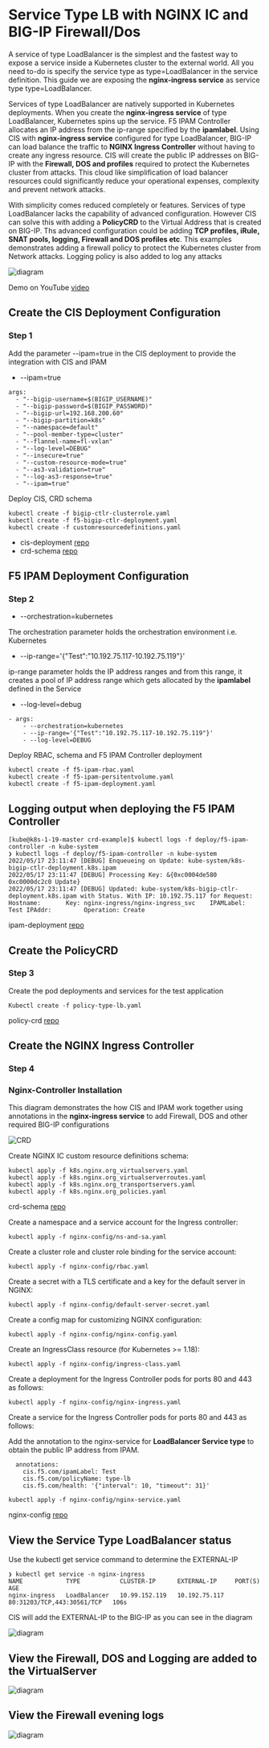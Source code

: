 # Service Type LB with NGINX IC and BIG-IP Firewall/Dos

A service of type LoadBalancer is the simplest and the fastest way to expose a service inside a Kubernetes cluster to the external world. All you need to-do is specify the service type as type=LoadBalancer in the service definition. This guide we are exposing the **nginx-ingress service** as service type type=LoadBalancer.

Services of type LoadBalancer are natively supported in Kubernetes deployments. When you create the **nginx-ingress service** of type LoadBalancer, Kubernetes spins up the service. F5 IPAM Controller allocates an IP address from the ip-range specified by the **ipamlabel**. Using CIS with **nginx-ingress service** configured for type LoadBalancer, BIG-IP can load balance the traffic to **NGINX Ingress Controller** without having to create any ingress resource. CIS will create the public IP addresses on BIG-IP with the **Firewall, DOS and profiles** required to protect the Kubernetes cluster from attacks. This cloud like simplification of load balancer resources could significantly reduce your operational expenses, complexity and prevent network attacks.

With simplicity comes reduced completely or features. Services of type LoadBalancer lacks the capability of advanced configuration. However CIS can solve this with adding a **PolicyCRD** to the Virtual Address that is created on BIG-IP. Ths advanced configuration could be adding **TCP profiles, iRule, SNAT pools, logging, Firewall and DOS profiles etc**. This examples demonstrates adding a firewall policy to protect the Kubernetes cluster from Network attacks. Logging policy is also added to log any attacks

![diagram](https://github.com/mdditt2000/kubernetes-1-19/blob/master/cis%202.9/servicetypelb_nginx_firewall/diagram/2022-05-17_16-25-35.png)

Demo on YouTube [video]()

## Create the CIS Deployment Configuration

### Step 1

Add the parameter --ipam=true in the CIS deployment to provide the integration with CIS and IPAM

* --ipam=true

```
args: 
  - "--bigip-username=$(BIGIP_USERNAME)"
  - "--bigip-password=$(BIGIP_PASSWORD)"
  - "--bigip-url=192.168.200.60"
  - "--bigip-partition=k8s"
  - "--namespace=default"
  - "--pool-member-type=cluster"
  - "--flannel-name=fl-vxlan"
  - "--log-level=DEBUG"
  - "--insecure=true"
  - "--custom-resource-mode=true"
  - "--as3-validation=true"
  - "--log-as3-response=true"
  - "--ipam=true"
```

Deploy CIS, CRD schema

```
kubectl create -f bigip-ctlr-clusterrole.yaml
kubectl create -f f5-bigip-ctlr-deployment.yaml
kubectl create -f customresourcedefinitions.yaml

```

* cis-deployment [repo](https://github.com/mdditt2000/kubernetes-1-19/tree/master/cis%202.9/servicetypelb_nginx_firewall/cis-deployment)
* crd-schema [repo](https://github.com/mdditt2000/kubernetes-1-19/blob/master/cis%202.9/servicetypelb_nginx_firewall/crd-schema/customresourcedefinitions.yaml)

## F5 IPAM Deployment Configuration

### Step 2

* --orchestration=kubernetes

The orchestration parameter holds the orchestration environment i.e. Kubernetes

* --ip-range='{"Test":"10.192.75.117-10.192.75.119"}'

ip-range parameter holds the IP address ranges and from this range, it creates a pool of IP address range which gets allocated by the **ipamlabel** defined in the Service

* --log-level=debug

```
- args:
    - --orchestration=kubernetes
    - --ip-range='{"Test":"10.192.75.117-10.192.75.119"}'
    - --log-level=DEBUG
```

Deploy RBAC, schema and F5 IPAM Controller deployment

```
kubectl create -f f5-ipam-rbac.yaml
kubectl create -f f5-ipam-persitentvolume.yaml
kubectl create -f f5-ipam-deployment.yaml
```
## Logging output when deploying the F5 IPAM Controller

```
[kube@k8s-1-19-master crd-example]$ kubectl logs -f deploy/f5-ipam-controller -n kube-system
❯ kubectl logs -f deploy/f5-ipam-controller -n kube-system
2022/05/17 23:11:47 [DEBUG] Enqueueing on Update: kube-system/k8s-bigip-ctlr-deployment.k8s.ipam
2022/05/17 23:11:47 [DEBUG] Processing Key: &{0xc0004de580 0xc0000dc2c0 Update}
2022/05/17 23:11:47 [DEBUG] Updated: kube-system/k8s-bigip-ctlr-deployment.k8s.ipam with Status. With IP: 10.192.75.117 for Request:
Hostname:       Key: nginx-ingress/nginx-ingress_svc    IPAMLabel: Test IPAddr:         Operation: Create
```

ipam-deployment [repo](https://github.com/mdditt2000/kubernetes-1-19/tree/master/cis%202.9/servicetypelb_nginx_firewall/ipam-deployment)


## Create the PolicyCRD

### Step 3

Create the pod deployments and services for the test application

```
Kubectl create -f policy-type-lb.yaml
```

policy-crd [repo](https://github.com/mdditt2000/kubernetes-1-19/tree/master/cis%202.9/servicetypelb_nginx_firewall/cis-policy)

## Create the NGINX Ingress Controller

### Step 4

### Nginx-Controller Installation

This diagram demonstrates the how CIS and IPAM work together using annotations in the **nginx-ingress service** to add Firewall, DOS and other required BIG-IP configurations 

![CRD](https://github.com/mdditt2000/kubernetes-1-19/blob/master/cis%202.9/servicetypelb_nginx_firewall/diagram/2022-05-17_16-47-44.png)

Create NGINX IC custom resource definitions schema:

    kubectl apply -f k8s.nginx.org_virtualservers.yaml
    kubectl apply -f k8s.nginx.org_virtualserverroutes.yaml
    kubectl apply -f k8s.nginx.org_transportservers.yaml
    kubectl apply -f k8s.nginx.org_policies.yaml

crd-schema [repo](https://github.com/mdditt2000/kubernetes-1-19/tree/master/cis%202.9/servicetypelb_nginx_firewall/nginx-config/crd-schema)

Create a namespace and a service account for the Ingress controller:
   
    kubectl apply -f nginx-config/ns-and-sa.yaml
   
Create a cluster role and cluster role binding for the service account:
   
    kubectl apply -f nginx-config/rbac.yaml
   
Create a secret with a TLS certificate and a key for the default server in NGINX:

    kubectl apply -f nginx-config/default-server-secret.yaml
    
Create a config map for customizing NGINX configuration:

    kubectl apply -f nginx-config/nginx-config.yaml
    
Create an IngressClass resource (for Kubernetes >= 1.18):  
    
    kubectl apply -f nginx-config/ingress-class.yaml

Create a deployment for the Ingress Controller pods for ports 80 and 443 as follows: 

    kubectl apply -f nginx-config/nginx-ingress.yaml
  
Create a service for the Ingress Controller pods for ports 80 and 443 as follows: 

Add the annotation to the nginx-service for **LoadBalancer Service type** to obtain the public IP address from IPAM.

```
  annotations:
    cis.f5.com/ipamLabel: Test
    cis.f5.com/policyName: type-lb
    cis.f5.com/health: '{"interval": 10, "timeout": 31}'
```

    kubectl apply -f nginx-config/nginx-service.yaml

nginx-config [repo](https://github.com/mdditt2000/kubernetes-1-19/tree/master/cis%202.9/servicetypelb_nginx_firewall/nginx-config)

## View the Service Type LoadBalancer status

Use the kubectl get service command to determine the EXTERNAL-IP

```
❯ kubectl get service -n nginx-ingress
NAME            TYPE           CLUSTER-IP      EXTERNAL-IP     PORT(S)                      AGE
nginx-ingress   LoadBalancer   10.99.152.119   10.192.75.117   80:31203/TCP,443:30561/TCP   106s

```
CIS will add the EXTERNAL-IP to the BIG-IP as you can see in the diagram

![diagram](https://github.com/mdditt2000/kubernetes-1-19/blob/master/cis%202.9/servicetypelb_nginx_firewall/diagram/2022-05-17_15-12-04.png)

## View the Firewall, DOS and Logging are added to the VirtualServer

![diagram](https://github.com/mdditt2000/kubernetes-1-19/blob/master/cis%202.9/servicetypelb_nginx_firewall/diagram/2022-05-20_12-16-25.png)

## View the Firewall evening logs

![diagram](https://github.com/mdditt2000/kubernetes-1-19/blob/master/cis%202.9/servicetypelb_nginx_firewall/diagram/2022-05-20_12-20-56.png)